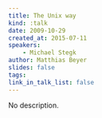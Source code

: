 ```yaml
---
title: The Unix way
kind: :talk
date: 2009-10-29
created_at: 2015-07-11
speakers:
    - Michael Stegk
author: Matthias Beyer
slides: false
tags:
link_in_talk_list: false
---
```


No description.

